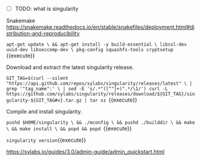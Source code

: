 - [ ] TODO: what is singularity



Snakemake 
https://snakemake.readthedocs.io/en/stable/snakefiles/deployment.html#distribution-and-reproducibility

`apt-get update \
&& apt-get install -y build-essential \
  libssl-dev uuid-dev libseccomp-dev \
  pkg-config squashfs-tools cryptsetup
`{{execute}}

Download and extract the latest singularity release.

`GIT_TAG=$(curl --silent "https://api.github.com/repos/sylabs/singularity/releases/latest" \
| grep '"tag_name":' \
| sed -E 's/.*"([^"]+)".*/\1/')
curl -L https://github.com/sylabs/singularity/releases/download/${GIT_TAG}/singularity-${GIT_TAG#v}.tar.gz | tar xz
`{{execute}}

Compile and install singularity.

`pushd $HOME/singularity \
&& ./mconfig \
&& pushd ./builddir \
&& make \
&& make install \
&& popd && popd
`{{execute}}

`singularity version`{{execute}}

https://sylabs.io/guides/3.0/admin-guide/admin_quickstart.html


